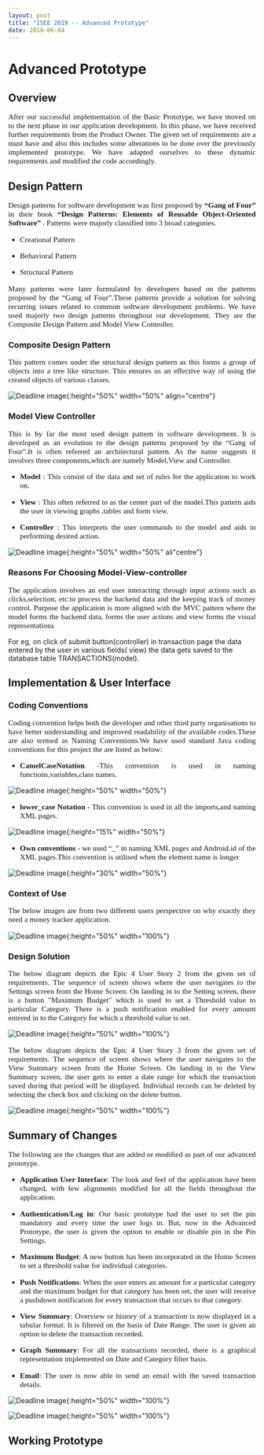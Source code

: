 ```yaml
---
layout: post
title: "ISEE 2019 -- Advanced Prototype"
date: 2019-06-04
---
```


# Advanced Prototype

## Overview

<p style="font-family:Times;font-size:110%;text-align:justify">After our successful implementation of the Basic Prototype, we have moved on to the next phase in our application development. In this phase, we have received further requirements from the Product Owner. The given set of requirements are a must have and also this includes some alterations to be done over the previously implemented prototype. We have adapted ourselves to these dynamic requirements and modified the code accordingly.</p>

## Design Pattern

<p style="font-family:Times;font-size:110%;text-align:justify">Design patterns  for software development was first proposed by <b>“Gang of Four” </b>in their book <b>“Design Patterns: Elements of Reusable Object-Oriented Software”</b> . Patterns were majorly classified into 3 broad categories.</p>
  
<ul>
  <li><p style="font-family:Times;font-size:110%;text-align:justify">Creational Pattern</p></li>
  <li><p style="font-family:Times;font-size:110%;text-align:justify">Behavioral Pattern</p></li> 
  <li><p style="font-family:Times;font-size:110%;text-align:justify">Structural Pattern</p></li></ul>
  
<p style="font-family:Times;font-size:110%;text-align:justify">Many patterns were later formulated by developers based on the patterns proposed by the “Gang of Four”.These patterns provide a solution for solving recurring issues related to common software development problems. We have used majorly two design patterns throughout our development. They are the Composite Design Pattern and Model View Controller.</p>

### Composite Design Pattern

<p style="font-family:Times;font-size:110%;text-align:justify">This pattern comes under the structural design  pattern as this forms a group of objects into a  tree like structure. This ensures us an effective way of using the created objects of various classes.</p>

![Deadline image]({{site.baseurl}}/images/cdp.png "Composite Design Pattern"){:height="50%" width="50%" align="centre"} 

### Model View Controller

<p style="font-family:Times;font-size:110%;text-align:justify">This is by far the most used design pattern in software development. It is developed as an evolution  to the design patterns proposed by the “Gang of Four”.It is often referred an architectural pattern. As the name suggests it involves three components,which are namely Model,View and Controller.</p>

<ul>
  <li><p style="font-family:Times;font-size:110%;text-align:justify"><b>Model</b> : This consist of the data and set of rules for the application to work on.</p></li>
  <li><p style="font-family:Times;font-size:110%;text-align:justify"><b>View</b> : This often referred to as the center part of the model.This pattern aids the user in viewing graphs ,tables and form view.</p></li>
  <li><p style="font-family:Times;font-size:110%;text-align:justify"><b>Controller</b> : This interprets the user  commands to the model and aids in performing desired action.</p></li></ul>

![Deadline image]({{site.baseurl}}/images/mvc.png "Model View Controller"){:height="50%" width="50%" ali"centre"}

### Reasons  For Choosing  Model-View-controller
<p style="font-family:Times;font-size:110%;text-align:justify">The application involves an end user interacting through input actions such as clicks,selection, etc.to process the backend data and the keeping track of money control. Purpose the application is more aligned with the MVC pattern where the model forms the backend data,  forms the user actions and view forms the visual representations 

For eg, on click of submit button(controller) in transaction page the data entered by the user in various fields( view) the data gets saved to the database table TRANSACTIONS(model).</p>



## Implementation & User Interface

### Coding Conventions

<p style="font-family:Times;font-size:110%;text-align:justify">Coding convention helps both the developer and other third party organisations to have better understanding and improved readability of the available codes.These are also termed as Naming Conventions.We have used standard Java coding conventions for this project the are listed as below:</p>

<ul>
  <li><p style="font-family:Times;font-size:110%;text-align:justify"><b>CamelCaseNotation</b> -This convention is used in naming  functions,variables,class names.</p></li></ul>
  
![Deadline image]({{site.baseurl}}/images/camelcase.png "Camel Case"){:height="50%" width="50%"}

<ul>
   <li><p style="font-family:Times;font-size:110%;text-align:justify"><b>lower_case Notation</b> - This convention is used in all the imports,and naming XML pages.</p></li></ul>
   
![Deadline image]({{site.baseurl}}/images/lowercase.png "Lower Case"){:height="15%" width="50%"}

<ul>
   <li><p style="font-family:Times;font-size:110%;text-align:justify"><b>Own conventions</b> - we used “_” in naming XML pages and Android.id of the XML pages.This convention is utilised when the element name is longer</p></li></ul>
    
![Deadline image]({{site.baseurl}}/images/ownconvention.png "Own Convention"){:height="30%" width="50%"}

### Context of Use

<p style="font-family:Times;font-size:110%;text-align:justify">The below images are from two different users perspective on why exactly they need a money tracker application.</p>

![Deadline image]({{site.baseurl}}/images/Personas.png "Personas"){:height="50%" width="100%"}

### Design Solution

<p style="font-family:Times;font-size:110%;text-align:justify">The below diagram depicts the Epic 4 User Story 2 from the given set of requirements. The sequence of screen shows where the user navigates to the Settings screen from the Home Screen. On landing in to the Setting screen, there is a button "Maximum Budget" which is used to set a Threshold value to particular Category. There is a push notification enabled for every amount entered in to the Category for which a threshold value is set.</p>
 

![Deadline image]({{site.baseurl}}/images/Epic4_Story2.png "Epic4 Story 2"){:height="50%" width="100%"}

<p style="font-family:Times;font-size:110%;text-align:justify"> The below diagram depicts the Epic 4 User Story 3 from the given set of requirements. The sequence of screen shows where the user navigates to the View Summary screen from the Home Screen. On landing in to the View Summary screen, the user gets to enter a date range for which the transaction saved during that period will be displayed. Individual records can be deleted by selecting the check box and clicking on the delete button. </p>

![Deadline image]({{site.baseurl}}/images/Epic4_Story3.png "Epic4 Story 3"){:height="50%" width="100%"}


## Summary of Changes

<p style="font-family:Times;font-size:110%;text-align:justify">The following are the changes that are added or modified as part of our advanced prototype.</p>

<ul>
<li><p style="font-family:Times;font-size:110%;text-align:justify"><b>Application User Interface</b>: The look and feel of the application have been changed, with few alignments modified for all the fields throughout the application.</p></li>
<li><p style="font-family:Times;font-size:110%;text-align:justify"><b>Authentication/Log in</b>: Our basic prototype had the user to set the pin mandatory and every time the user logs in. But, now in the Advanced Prototype, the user is given the option to enable or disable pin in the Pin Settings.</p></li>
<li><p style="font-family:Times;font-size:110%;text-align:justify"><b>Maximum Budget</b>: A new button has been incorporated in the Home Screen to set a threshold value for individual categories.</p></li>
<li><p style="font-family:Times;font-size:110%;text-align:justify"><b>Push Notifications</b>: When the user enters an amount for a particular category and the maximum budget for that category has been set, the user will receive a pushdown notification for every transaction that occurs to that category.</p></li>
<li><p style="font-family:Times;font-size:110%;text-align:justify"><b>View Summary</b>: Overview or history of a transaction is now displayed in a tabular format. It is filtered on the basis of Date Range. The user is given an option to delete the transaction recorded.</p></li>
<li><p style="font-family:Times;font-size:110%;text-align:justify"><b>Graph Summary</b>:  For all the transactions recorded, there is a graphical representation implemented on Date and Category filter basis.</p></li>
  <li><p style="font-family:Times;font-size:110%;text-align:justify"><b>Email</b>: The user is now able to send an email with the saved transaction details.</p></li></ul>

![Deadline image]({{site.baseurl}}/images/olduserstories.png "Old User Stories"){:height="50%" width="100%"}

![Deadline image]({{site.baseurl}}/images/newuserstories.png "New User Stories"){:height="50%" width="100%"}

## Working Prototype
